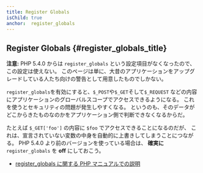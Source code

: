 ```yaml
---
title: Register Globals
isChild: true
anchor:  register_globals
---
```


## Register Globals {#register_globals_title}

**注意:**
PHP 5.4.0 からは `register_globals`
という設定項目がなくなったので、この設定は使えない。
このページは単に、大昔のアプリケーションをアップグレードしている人たち向けの警告として用意したものでしかない。

`register_globals`を有効にすると、`$_POST`や`$_GET`そして`$_REQUEST`
などの内容にアプリケーションのグローバルスコープでアクセスできるようになる。
これを使うとセキュリティの問題が発生しやすくなる。
というのも、そのデータがどこからきたものなのかをアプリケーション側で判断できなくなるからだ。

たとえば `$_GET['foo']` の内容に `$foo` でアクセスできることになるのだが、
これは、宣言されていない変数の中身を自動的に上書きしてしまうことにつながる。
PHP 5.4.0 より前のバージョンを使っている場合は、
__確実に__ `register_globals` を __off__ にしておこう。

* [register_globals に関する PHP マニュアルでの説明](https://secure.php.net/security.globals)

